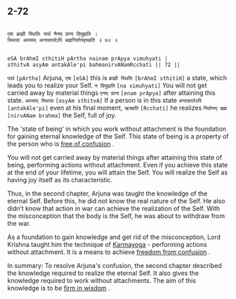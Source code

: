 ## 2-72


```shloka-sa

एषा ब्राह्मी स्थितिः पार्थ नैनम् प्राप्य विमुह्यति ।
स्थित्वा अस्याम् अन्तकालेऽपि बह्मनिर्वाणमृच्छति ॥ ७२ ॥

```
```shloka-sa-hk

eSA brAhmI sthitiH pArtha nainam prApya vimuhyati |
sthitvA asyAm antakAle'pi bahmanirvANamRcchati || 72 ||

```
`पार्थ` `[pArtha]` Arjuna, `एषा` `[eSA]` this is `ब्राह्मी स्थितिः` `[brAhmI sthitiH]` a state, which leads you to realize your Self. `न विमुह्यति` `[na vimuhyati]` You will not get carried away by material things `एनम् प्राप्य` `[enam prApya]` after attaining this state. `अस्याम् स्थित्वा` `[asyAm sthitvA]` If a person is in this state `अन्तकालेऽपि` `[antakAle'pi]` even at his final moment, `ऋच्छति` `[Rcchati]` he realizes `निर्वाणम् ब्रह्म` `[nirvANam brahma]` the Self, full of joy.

The 'state of being' in which you work without attachment is the foundation for gaining eternal knowledge of the Self. This state of being is a property of the person who is 
[free of confusion](2-53.md#sthitaprajna_xlat)
. 

You will not get carried away by material things after attaining this state of being, performing actions without attachment. Even if you achieve this state at the end of your lifetime, you will attain the Self. You will realize the Self as having joy itself as its characteristic.

Thus, in the second chapter, Arjuna was taught the knowledge of the eternal Self. Before this, he did not know the real nature of the Self. He also didn’t know that action in war can achieve the realization of the Self. With the misconception that the body is the Self, he was about to withdraw from the war. 

As a foundation to gain knowledge and get rid of the misconception, Lord Krishna taught him the technique of 
[Karmayoga](Back-to-Basics.md#karmayOga_a_defn) - performing actions without attachment. It is a means to achieve 
[freedom from confusion](2-53.md#sthitaprajna_xlat)
.

In summary: To resolve Arjuna's confusion, the second chapter described the knowledge required to realize the eternal Self. It also gives the knowledge required to work without attachments. The aim of this knowledge is to be 
[firm in wisdom](2-53.md#sthitaprajna_xlat)
.


